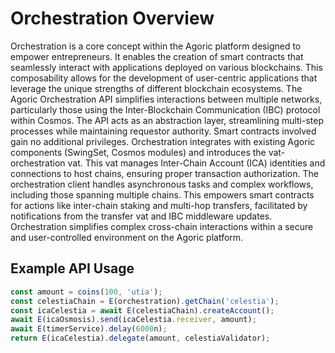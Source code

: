 # Orchestration Overview


Orchestration is a core concept within the Agoric platform designed to empower entrepreneurs. It enables the creation of smart contracts that seamlessly interact with applications deployed on various blockchains. This composability allows for the development of user-centric applications that leverage the unique strengths of different blockchain ecosystems.
The Agoric Orchestration API simplifies interactions between multiple networks, particularly those using the Inter-Blockchain Communication (IBC) protocol within Cosmos. The API acts as an abstraction layer, streamlining multi-step processes while maintaining requestor authority. Smart contracts involved gain no additional privileges. 
Orchestration integrates with existing Agoric components (SwingSet, Cosmos modules) and introduces the vat-orchestration vat. This vat manages Inter-Chain Account (ICA) identities and connections to host chains, ensuring proper transaction authorization.
The orchestration client handles asynchronous tasks and complex workflows, including those spanning multiple chains. This empowers smart contracts for actions like inter-chain staking and multi-hop transfers, facilitated by notifications from the transfer vat and IBC middleware updates. Orchestration simplifies complex cross-chain interactions within a secure and user-controlled environment on the Agoric platform.


## Example API Usage

```javascript
const amount = coins(100, 'utia');
const celestiaChain = E(orchestration).getChain('celestia');
const icaCelestia = await E(celestiaChain).createAccount();
await E(icaOsmosis).send(icaCelestia.receiver, amount);
await E(timerService).delay(6000n);
return E(icaCelestia).delegate(amount, celestiaValidator);
```
